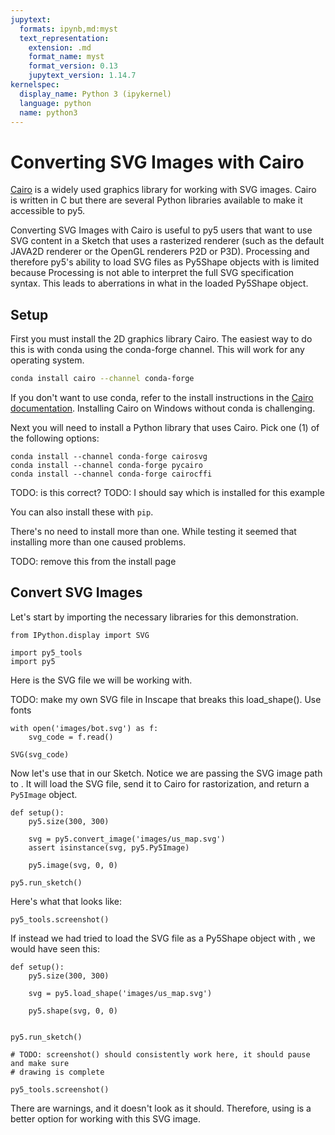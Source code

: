 ```yaml
---
jupytext:
  formats: ipynb,md:myst
  text_representation:
    extension: .md
    format_name: myst
    format_version: 0.13
    jupytext_version: 1.14.7
kernelspec:
  display_name: Python 3 (ipykernel)
  language: python
  name: python3
---
```


# Converting SVG Images with Cairo

[Cairo](https://www.cairographics.org/) is a widely used graphics library for
working with SVG images. Cairo is written in C but there are several Python
libraries available to make it accessible to py5.

Converting SVG Images with Cairo is useful to py5 users that want to use SVG
content in a Sketch that uses a rasterized renderer (such as the default JAVA2D
renderer or the OpenGL renderers P2D or P3D). Processing and therefore py5's
ability to load SVG files as Py5Shape objects with
[](/reference/sketch_load_shape) is limited because Processing is not able to
interpret the full SVG specification syntax. This leads to aberrations in what
in the loaded Py5Shape object.

## Setup

First you must install the 2D graphics library Cairo. The easiest way to do this
is with conda using the conda-forge channel. This will work for any operating
system.

```bash
conda install cairo --channel conda-forge
```

If you don't want to use conda, refer to the install instructions in the [Cairo
documentation](https://www.cairographics.org/download/). Installing Cairo on
Windows without conda is challenging.

Next you will need to install a Python library that uses Cairo. Pick one (1) of
the following options:

```
conda install --channel conda-forge cairosvg
conda install --channel conda-forge pycairo
conda install --channel conda-forge cairocffi
```

TODO: is this correct?
TODO: I should say which is installed for this example

You can also install these with `pip`.

There's no need to install more than one. While testing it seemed that
installing more than one caused problems.

TODO: remove this from the install page

## Convert SVG Images

Let's start by importing the necessary libraries for this demonstration.

```{code-cell} ipython3
from IPython.display import SVG

import py5_tools
import py5
```

Here is the SVG file we will be working with.

TODO: make my own SVG file in Inscape that breaks this load_shape(). Use fonts

```{code-cell} ipython3
with open('images/bot.svg') as f:
    svg_code = f.read()

SVG(svg_code)
```

Now let's use that in our Sketch. Notice we are passing the SVG image path to
[](/reference/convert_image). It will load the SVG file, send it to Cairo for
rastorization, and return a `Py5Image` object.

```{code-cell} ipython3
def setup():
    py5.size(300, 300)

    svg = py5.convert_image('images/us_map.svg')
    assert isinstance(svg, py5.Py5Image)

    py5.image(svg, 0, 0)
```

```{code-cell} ipython3
py5.run_sketch()
```

Here's what that looks like:

```{code-cell} ipython3
py5_tools.screenshot()
```

If instead we had tried to load the SVG file as a Py5Shape object with
[](/reference/sketch_load_shape), we would have seen this:

```{code-cell} ipython3
def setup():
    py5.size(300, 300)

    svg = py5.load_shape('images/us_map.svg')

    py5.shape(svg, 0, 0)


py5.run_sketch()

# TODO: screenshot() should consistently work here, it should pause and make sure
# drawing is complete

py5_tools.screenshot()
```

There are warnings, and it doesn't look as it should. Therefore, using [](/reference/convert_image) is a better option for working with this SVG image.

```{code-cell} ipython3

```
